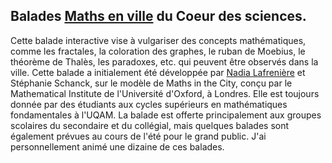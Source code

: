 ## Balades [Maths en ville](https://coeurdessciences.uqam.ca/balades-scientifiques-groupes-scolaires.html) du Coeur des sciences.

Cette balade interactive vise à vulgariser des concepts mathématiques, comme les fractales, la coloration des graphes, le ruban de Moebius, le théorème de Thalès, les paradoxes, etc. qui peuvent être observés dans la ville. Cette balade a initialement été développée par [Nadia Lafrenière](https://nadialafreniere.github.io/) et Stéphanie Schanck, sur le modèle de Maths in the City, conçu par le Mathematical Institute de l'Université d'Oxford, à Londres. Elle est toujours donnée par des étudiants aux cycles supérieurs en mathématiques fondamentales à l'UQAM.
La balade est offerte principalement aux groupes scolaires du secondaire et du collégial, mais quelques balades sont également prévues au cours de l'été pour le grand public.
J'ai personnellement animé une dizaine de ces balades.
